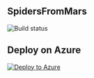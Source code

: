 ## SpidersFromMars

![Build status](http://win-kbjv8rpni24:8080/tfs/DefaultCollection/_apis/public/build/definitions/7460e9e9-10af-4c4d-8f9c-da2874a5040d/1/badge)

## Deploy on Azure  
 [![Deploy to Azure](http://azuredeploy.net/deploybutton.png)](https://azuredeploy.net/)  


